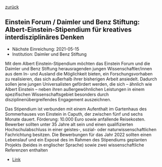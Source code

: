 [zurück](/funding/)

## Einstein Forum / Daimler und Benz Stiftung: Albert-Einstein-Stipendium für kreatives interdisziplinäres Denken

* Nächste Einreichung: 2021-05-15
* Institution: Daimler und Benz Stiftung

Mit dem Albert Einstein-Stipendium möchten das Einstein Forum und die Daimler und Benz Stiftung herausragenden jungen Wissenschaftler/innen aus dem In- und Ausland die Möglichkeit bieten, ein Forschungsvorhaben zu realisieren, das sich außerhalb ihrer bisherigen Arbeit ansiedelt. Dadurch sollen jene jungen Universalisten gefördert werden, die sich – ähnlich wie Albert Einstein – neben ihren außergewöhnlichen Leistungen in einem spezifischen Wissenschaftsgebiet besonders durch disziplinenübergreifendes Engagement auszeichnen.

Das Stipendium ist verbunden mit einem Aufenthalt im Gartenhaus des Sommerhauses von Einstein in Caputh, der zwischen fünf und sechs Monate dauert. Förderung: 10.000 Euro sowie anfallende Reisekosten. Bewerber sollten unter 35 Jahre alt sein und einen qualifizierten Hochschulabschluss in einer geistes-, sozial- oder naturwissenschaftlichen Fachrichtung besitzen. Die Bewerbungen für das Jahr 2022 sollten einen Lebenslauf und ein Exposé des im Rahmen des Stipendiums geplanten Projekts (beides in englischer Sprache) sowie zwei wissenschaftliche Referenzen enthalten

* [Link](https://einsteinforum.de/about/fellowship/)